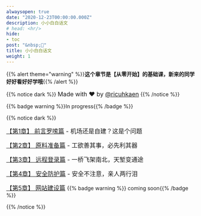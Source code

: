 ```yaml
---
alwaysopen: true
date: "2020-12-23T00:00:00.000Z"
description: 小小白白话文
# head: <hr/>
hide:
- toc
post: "&nbsp;📙"
title: 小小白白话文
weight: 1
---
```

{{% alert theme="warning" %}}**这个章节是【从零开始】的基础课，新来的同学好好看好好学哦**{{% /alert %}}

{{% notice dark %}}
<font size=3>Made with ❤️ by [@ricuhkaen](https://github.com/ricuhkaen)</font>
{{% /notice %}}

 {{% badge warning %}}In progress{{% /badge %}}
<br>

{{% notice dark %}}

<font size=3>[【第1章】 前言罗嗦篇](./ch01-preface) -  机场还是自建？这是个问题</font>

<font size=3>[【第2章】 原料准备篇](./ch02-preparation) -  工欲善其事，必先利其器</font>

<font size=3>[【第3章】 远程登录篇](./ch03-ssh) -  一桥飞架南北，天堑变通途</font>

<font size=3>[【第4章】 安全防护篇](./ch04-security) -  安全不注意，亲人两行泪 </font>

<font size=3>[【第5章】 网站建设篇]() </font> {{% badge warning %}} coming soon{{% /badge %}}


{{% /notice %}}
